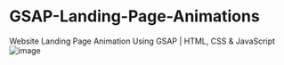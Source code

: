 # GSAP-Landing-Page-Animations
Website Landing Page Animation Using GSAP | HTML, CSS &amp; JavaScript 
![image](https://user-images.githubusercontent.com/82542634/164895260-b46fb68d-2283-4382-8b43-7762e8eb5396.png)

